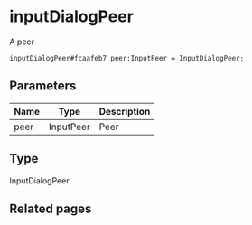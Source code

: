 # inputDialogPeer
A peer

```
inputDialogPeer#fcaafeb7 peer:InputPeer = InputDialogPeer;
```

## Parameters
| Name | Type | Description |
| ---- | :----: | ----------- |
| peer | InputPeer | Peer |


## Type
InputDialogPeer

## Related pages
